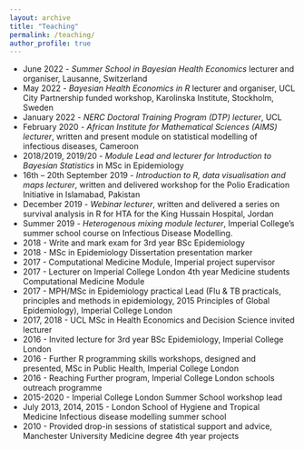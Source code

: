 ```yaml
---
layout: archive
title: "Teaching"
permalink: /teaching/
author_profile: true
---
```



* June 2022 - *Summer School in Bayesian Health Economics* lecturer and organiser, Lausanne, Switzerland
* May 2022 - *Bayesian Health Economics in R* lecturer and organiser, UCL City Partnership funded workshop, Karolinska Institute, Stockholm, Sweden
* January 2022 - *NERC Doctoral Training Program (DTP) lecturer*, UCL 
* February 2020 - *African Institute for Mathematical Sciences (AIMS) lecturer*, written and present module on statistical modelling of infectious diseases, Cameroon
* 2018/2019, 2019/20 - *Module Lead and lecturer for Introduction to Bayesian Statistics* in MSc in Epidemiology 
* 16th – 20th September 2019 - *Introduction to R, data visualisation and maps lecturer*, written and delivered workshop for the Polio Eradication Initiative in Islamabad, Pakistan
* December 2019 - *Webinar lecturer*, written and delivered a series on survival analysis in R for HTA for the King Hussain Hospital, Jordan
* Summer 2019 - *Heterogenous mixing module lecturer*, Imperial College’s summer school course on Infectious Disease Modelling.
* 2018 - Write and mark exam for 3rd year BSc Epidemiology
* 2018 - MSc in Epidemiology Dissertation presentation marker
* 2017 - Computational Medicine Module, Imperial project supervisor
* 2017 - Lecturer on Imperial College London 4th year Medicine students Computational Medicine Module
* 2017 - MPH/MSc in Epidemiology practical Lead (Flu & TB practicals, principles and methods in epidemiology, 2015 Principles of Global Epidemiology), Imperial College London 
* 2017, 2018 - UCL MSc in Health Economics and Decision Science invited lecturer 
* 2016 - Invited lecture for 3rd year BSc Epidemiology, Imperial College London
* 2016 - Further R programming skills workshops, designed and presented, MSc in Public Health, Imperial College London
* 2016 - Reaching Further program, Imperial College London schools outreach programme
* 2015-2020 - Imperial College London Summer School workshop lead
* July 2013, 2014, 2015 - London School of Hygiene and Tropical Medicine Infectious disease modelling summer school
* 2010 - Provided drop-in sessions of statistical support and advice, Manchester University Medicine degree 4th year projects

